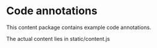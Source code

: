 # Code annotations

This content package contains example code annotations.

The actual content lies in static/content.js
